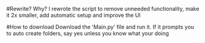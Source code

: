 #Rewrite? Why?
I rewrote the script to remove unneeded functionality, make it 2x smaller, add automatic setup and improve the UI

#How to download
Download the 'Main.py' file and run it. If it prompts you to auto create folders, say yes unless you know what your doing
